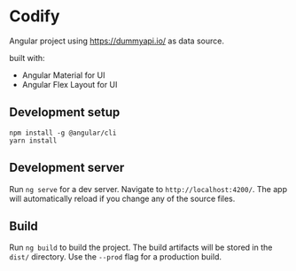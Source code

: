 # Codify

Angular project using https://dummyapi.io/ as data source.

built with:
- Angular Material for UI
- Angular Flex Layout for UI

## Development setup
```
npm install -g @angular/cli
yarn install
```

## Development server

Run `ng serve` for a dev server. Navigate to `http://localhost:4200/`. The app will automatically reload if you change any of the source files.

## Build

Run `ng build` to build the project. The build artifacts will be stored in the `dist/` directory. Use the `--prod` flag for a production build.

